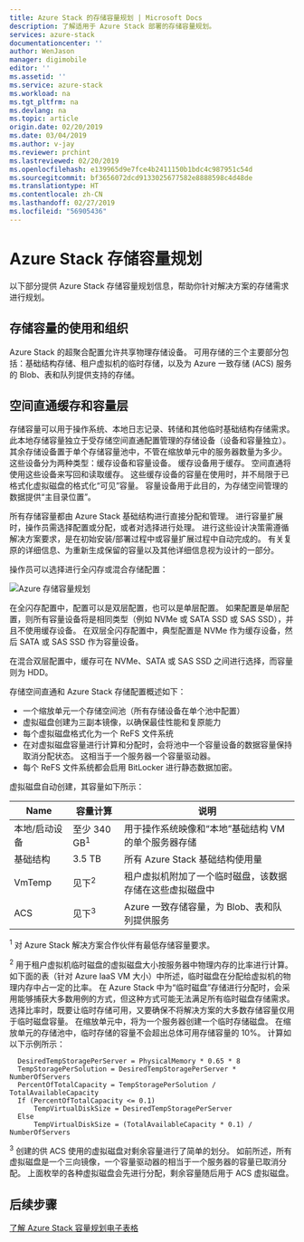 ```yaml
---
title: Azure Stack 的存储容量规划 | Microsoft Docs
description: 了解适用于 Azure Stack 部署的存储容量规划。
services: azure-stack
documentationcenter: ''
author: WenJason
manager: digimobile
editor: ''
ms.assetid: ''
ms.service: azure-stack
ms.workload: na
ms.tgt_pltfrm: na
ms.devlang: na
ms.topic: article
origin.date: 02/20/2019
ms.date: 03/04/2019
ms.author: v-jay
ms.reviewer: prchint
ms.lastreviewed: 02/20/2019
ms.openlocfilehash: e139965d9e7fce4b2411150b1bdc4c987951c54d
ms.sourcegitcommit: bf3656072dcd9133025677582e8888598c4d48de
ms.translationtype: HT
ms.contentlocale: zh-CN
ms.lasthandoff: 02/27/2019
ms.locfileid: "56905436"
---
```

# <a name="azure-stack-storage-capacity-planning"></a>Azure Stack 存储容量规划
以下部分提供 Azure Stack 存储容量规划信息，帮助你针对解决方案的存储需求进行规划。

## <a name="uses-and-organization-of-storage-capacity"></a>存储容量的使用和组织
Azure Stack 的超聚合配置允许共享物理存储设备。 可用存储的三个主要部分包括：基础结构存储、租户虚拟机的临时存储，以及为 Azure 一致存储 (ACS) 服务的 Blob、表和队列提供支持的存储。

## <a name="spaces-direct-cache-and-capacity-tiers"></a>空间直通缓存和容量层
存储容量可以用于操作系统、本地日志记录、转储和其他临时基础结构存储需求。 此本地存储容量独立于受存储空间直通配置管理的存储设备（设备和容量独立）。 其余存储设备置于单个存储容量池中，不管在缩放单元中的服务器数量为多少。 这些设备分为两种类型：缓存设备和容量设备。  缓存设备用于缓存。 空间直通将使用这些设备来写回和读取缓存。 这些缓存设备的容量在使用时，并不局限于已格式化虚拟磁盘的格式化“可见”容量。 容量设备用于此目的，为存储空间管理的数据提供“主目录位置”。

所有存储容量都由 Azure Stack 基础结构进行直接分配和管理。 进行容量扩展时，操作员需选择配置或分配，或者对选择进行处理。 进行这些设计决策需遵循解决方案要求，是在初始安装/部署过程中或容量扩展过程中自动完成的。 有关复原的详细信息、为重新生成保留的容量以及其他详细信息视为设计的一部分。 

操作员可以选择进行全闪存或混合存储配置：

![Azure 存储容量规划](media/azure-stack-capacity-planning/storage.png)

在全闪存配置中，配置可以是双层配置，也可以是单层配置。  如果配置是单层配置，则所有容量设备将是相同类型（例如 NVMe 或 SATA SSD 或 SAS SSD），并且不使用缓存设备。 在双层全闪存配置中，典型配置是 NVMe 作为缓存设备，然后 SATA 或 SAS SSD 作为容量设备。

在混合双层配置中，缓存可在 NVMe、SATA 或 SAS SSD 之间进行选择，而容量则为 HDD。 

存储空间直通和 Azure Stack 存储配置概述如下：
- 一个缩放单元一个存储空间池（所有存储设备在单个池中配置）
- 虚拟磁盘创建为三副本镜像，以确保最佳性能和复原能力
- 每个虚拟磁盘格式化为一个 ReFS 文件系统
- 在对虚拟磁盘容量进行计算和分配时，会将池中一个容量设备的数据容量保持取消分配状态。 这相当于一个服务器一个容量驱动器。
- 每个 ReFS 文件系统都会启用 BitLocker 进行静态数据加密。 

虚拟磁盘自动创建，其容量如下所示：

|Name|容量计算|说明|
|-----|-----|-----|
|本地/启动设备|至少 340 GB<sup>1</sup>|用于操作系统映像和“本地”基础结构 VM 的单个服务器存储|
|基础结构|3.5 TB|所有 Azure Stack 基础结构使用量|
|VmTemp|见下<sup>2</sup>|租户虚拟机附加了一个临时磁盘，该数据存储在这些虚拟磁盘中|
|ACS|见下<sup>3</sup>|Azure 一致存储容量，为 Blob、表和队列提供服务|

<sup>1</sup> 对 Azure Stack 解决方案合作伙伴有最低存储容量要求。

<sup>2</sup> 用于租户虚拟机临时磁盘的虚拟磁盘大小按服务器中物理内存的比率进行计算。 如下面的表（针对 Azure IaaS VM 大小）中所述，临时磁盘在分配给虚拟机的物理内存中占一定的比率。 在 Azure Stack 中为“临时磁盘”存储进行分配时，会采用能够捕获大多数用例的方式，但这种方式可能无法满足所有临时磁盘存储需求。 选择比率时，既要让临时存储可用，又要确保不将解决方案的大多数存储容量仅用于临时磁盘容量。 在缩放单元中，将为一个服务器创建一个临时存储磁盘。 在缩放单元的存储池中，临时存储的容量不会超出总体可用存储容量的 10%。 计算如以下示例所示：

```
  DesiredTempStoragePerServer = PhysicalMemory * 0.65 * 8
  TempStoragePerSolution = DesiredTempStoragePerServer * NumberOfServers
  PercentOfTotalCapacity = TempStoragePerSolution / TotalAvailableCapacity
  If (PercentOfTotalCapacity <= 0.1)
      TempVirtualDiskSize = DesiredTempStoragePerServer
  Else
      TempVirtualDiskSize = (TotalAvailableCapacity * 0.1) / NumberOfServers
```

<sup>3</sup> 创建的供 ACS 使用的虚拟磁盘对剩余容量进行了简单的划分。 如前所述，所有虚拟磁盘是一个三向镜像，一个容量驱动器的相当于一个服务器的容量已取消分配。 上面枚举的各种虚拟磁盘会先进行分配，剩余容量随后用于 ACS 虚拟磁盘。

## <a name="next-steps"></a>后续步骤
[了解 Azure Stack 容量规划电子表格](capacity-planning-spreadsheet.md)
